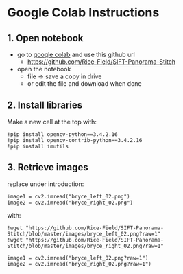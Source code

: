# Google Colab Instructions

## 1. Open notebook
- go to [google colab](https://colab.research.google.com) and use this github url
	* https://github.com/Rice-Field/SIFT-Panorama-Stitch
- open the notebook
	* file -> save a copy in drive
	* or edit the file and download when done

## 2. Install libraries
Make a new cell at the top with:

	!pip install opencv-python==3.4.2.16
	!pip install opencv-contrib-python==3.4.2.16
	!pip install imutils

## 3. Retrieve images
replace under introduction:

	image1 = cv2.imread("bryce_left_02.png")
	image2 = cv2.imread("bryce_right_02.png")

with:

	!wget "https://github.com/Rice-Field/SIFT-Panorama-Stitch/blob/master/images/bryce_left_02.png?raw=1"
	!wget "https://github.com/Rice-Field/SIFT-Panorama-Stitch/blob/master/images/bryce_right_02.png?raw=1"

	image1 = cv2.imread("bryce_left_02.png?raw=1")
	image2 = cv2.imread("bryce_right_02.png?raw=1")